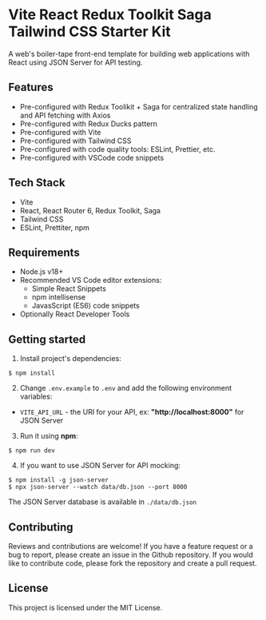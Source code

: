 # Vite React Redux Toolkit Saga Tailwind CSS Starter Kit

A web's boiler-tape front-end template for building web applications with React using JSON Server for API testing.

## Features

- Pre-configured with Redux Toolikit + Saga for centralized state handling and API fetching with Axios
- Pre-configured with Redux Ducks pattern
- Pre-configured with Vite
- Pre-configured with Tailwind CSS
- Pre-configured with code quality tools: ESLint, Prettier, etc.
- Pre-configured with VSCode code snippets

## Tech Stack

- Vite
- React, React Router 6, Redux Toolkit, Saga
- Tailwind CSS
- ESLint, Prettiter, npm

## Requirements

- Node.js v18+
- Recommended VS Code editor extensions:
  - Simple React Snippets
  - npm intellisense
  - JavasScript (ES6) code snippets
- Optionally React Developer Tools

## Getting started

1. Install project's dependencies:

```
$ npm install
```

2. Change `.env.example` to `.env` and add the following environment variables:

- `VITE_API_URL` - the URI for your API, ex: **"http://localhost:8000"** for JSON Server

3. Run it using **npm**:

```
$ npm run dev
```

4. If you want to use JSON Server for API mocking:

```
$ npm install -g json-server
$ npx json-server --watch data/db.json --port 8000
```

The JSON Server database is available in `./data/db.json`

## Contributing

Reviews and contributions are welcome! If you have a feature request or a bug to report, please create an issue in the Github repository. If you would like to contribute code, please fork the repository and create a pull request.

## License

This project is licensed under the MIT License.
